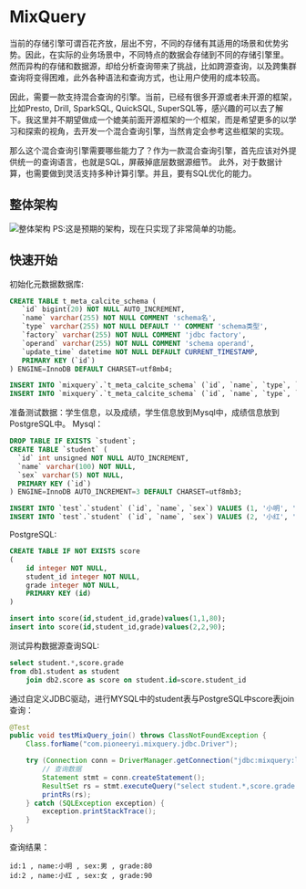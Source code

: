 # MixQuery
当前的存储引擎可谓百花齐放，层出不穷，不同的存储有其适用的场景和优势劣势。因此，在实际的业务场景中，不同特点的数据会存储到不同的存储引擎里。
然而异构的存储和数据源，却给分析查询带来了挑战，比如跨源查询，以及跨集群查询将变得困难，此外各种语法和查询方式，也让用户使用的成本较高。

因此，需要一款支持混合查询的引擎。当前，已经有很多开源或者未开源的框架，比如Presto, Drill, SparkSQL, QuickSQL, SuperSQL等，感兴趣的可以去了解下。我这里并不期望做成一个媲美前面开源框架的一个框架，而是希望更多的以学习和探索的视角，去开发一个混合查询引擎，当然肯定会参考这些框架的实现。

那么这个混合查询引擎需要哪些能力了？作为一款混合查询引擎，首先应该对外提供统一的查询语言，也就是SQL，屏蔽掉底层数据源细节。
此外，对于数据计算，也需要做到灵活支持多种计算引擎。并且，要有SQL优化的能力。
## 整体架构
![整体架构](https://github.com/xianfengyi/photos/blob/main/mixquery/MixQuery%E6%80%BB%E4%BD%93%E6%9E%B6%E6%9E%84.png)
PS:这是预期的架构，现在只实现了非常简单的功能。
## 快速开始
初始化元数据数据库:
```sql
CREATE TABLE t_meta_calcite_schema (
   `id` bigint(20) NOT NULL AUTO_INCREMENT,
   `name` varchar(255) NOT NULL COMMENT 'schema名',
   `type` varchar(255) NOT NULL DEFAULT '' COMMENT 'schema类型',
   `factory` varchar(255) NOT NULL COMMENT 'jdbc factory',
   `operand` varchar(255) NOT NULL COMMENT 'schema operand',
   `update_time` datetime NOT NULL DEFAULT CURRENT_TIMESTAMP,
   PRIMARY KEY (`id`)
) ENGINE=InnoDB DEFAULT CHARSET=utf8mb4;

INSERT INTO `mixquery`.`t_meta_calcite_schema` (`id`, `name`, `type`, `factory`, `operand`, `update_time`) VALUES (1, 'db1', 'custom', 'org.apache.calcite.adapter.jdbc.JdbcSchema$Factory', '{\"jdbcDriver\": \"com.mysql.cj.jdbc.Driver\",\"jdbcUrl\": \"jdbc:mysql://localhost:3306/test\",\"jdbcUser\": \"root\",\"jdbcPassword\": \"123456\"}', '2022-09-03 22:17:34');
INSERT INTO `mixquery`.`t_meta_calcite_schema` (`id`, `name`, `type`, `factory`, `operand`, `update_time`) VALUES (2, 'db2', 'custom', 'org.apache.calcite.adapter.jdbc.JdbcSchema$Factory', '{\"jdbcDriver\": \"org.postgresql.Driver\",\"jdbcUrl\": \"jdbc:postgresql://localhost:5432/test\",\"jdbcUser\": \"postgres\",\"jdbcPassword\": \"123456\"}', '2022-09-03 22:51:12');
```
准备测试数据：学生信息，以及成绩，学生信息放到Mysql中，成绩信息放到PostgreSQL中。
Mysql：
```sql
DROP TABLE IF EXISTS `student`;
CREATE TABLE `student` (
  `id` int unsigned NOT NULL AUTO_INCREMENT,
  `name` varchar(100) NOT NULL,
  `sex` varchar(5) NOT NULL,
  PRIMARY KEY (`id`)
) ENGINE=InnoDB AUTO_INCREMENT=3 DEFAULT CHARSET=utf8mb3;

INSERT INTO `test`.`student` (`id`, `name`, `sex`) VALUES (1, '小明', '男');
INSERT INTO `test`.`student` (`id`, `name`, `sex`) VALUES (2, '小红', '女');
```
PostgreSQL:
```sql
CREATE TABLE IF NOT EXISTS score
(
    id integer NOT NULL,
    student_id integer NOT NULL,
    grade integer NOT NULL,
    PRIMARY KEY (id)
)

insert into score(id,student_id,grade)values(1,1,80);
insert into score(id,student_id,grade)values(2,2,90);
```

测试异构数据源查询SQL:
```sql
select student.*,score.grade 
from db1.student as student 
    join db2.score as score on student.id=score.student_id
```

通过自定义JDBC驱动，进行MYSQL中的student表与PostgreSQL中score表join查询：
```java
@Test
public void testMixQuery_join() throws ClassNotFoundException {
    Class.forName("com.pioneeryi.mixquery.jdbc.Driver");

    try (Connection conn = DriverManager.getConnection("jdbc:mixquery:localhost:9093/mixquery")) {
        // 查询数据
        Statement stmt = conn.createStatement();
        ResultSet rs = stmt.executeQuery("select student.*,score.grade from db1.student as student join db2.score as score on student.id=score.student_id");
        printRs(rs);
    } catch (SQLException exception) {
        exception.printStackTrace();
    }
}
```
查询结果：
```shell
id:1 , name:小明 , sex:男 , grade:80
id:2 , name:小红 , sex:女 , grade:90
```
